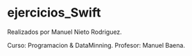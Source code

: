 # ejercicios_Swift

Realizados por Manuel Nieto Rodriguez.

Curso: Programacion & DataMinning.
Profesor: Manuel Baena.
